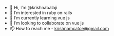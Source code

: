 - 👋 Hi, I’m @krishnabalaji
- 👀 I’m interested in ruby on rails
- 🌱 I’m currently learning vue js
- 💞️ I’m looking to collaborate on vue js
- 📫 How to reach me - krishnamcatce@gmail.com

<!---
krishnabalaji/krishnabalaji is a ✨ special ✨ repository because its `README.md` (this file) appears on your GitHub profile.
You can click the Preview link to take a look at your changes.
--->
